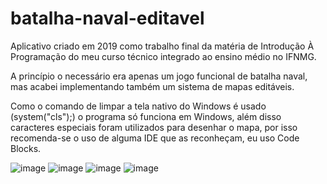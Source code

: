 # batalha-naval-editavel

Aplicativo criado em 2019 como trabalho final da matéria de Introdução À Programação do meu curso técnico integrado ao ensino médio no IFNMG.

A princípio o necessário era apenas um jogo funcional de batalha naval, mas acabei implementando também um sistema de mapas editáveis. 

Como o comando de limpar a tela nativo do Windows é usado (system("cls");) o programa só funciona em Windows, além disso caracteres especiais foram utilizados para desenhar o mapa, por isso recomenda-se o uso de alguma IDE que as reconheçam, eu uso Code Blocks.

![image](https://github.com/ArthurSHigino/batalha-naval-editavel/assets/167269789/3afb1167-8bd9-40f0-b28c-00dc7413e5c2)
![image](https://github.com/ArthurSHigino/batalha-naval-editavel/assets/167269789/072f8142-9c8a-4804-af5d-56774adfc63c)
![image](https://github.com/ArthurSHigino/batalha-naval-editavel/assets/167269789/9bf15733-d1c3-4c0e-a263-9c27fb0efe76)
![image](https://github.com/ArthurSHigino/batalha-naval-editavel/assets/167269789/1140b630-5fc6-4983-a88c-072fc254cf79)



